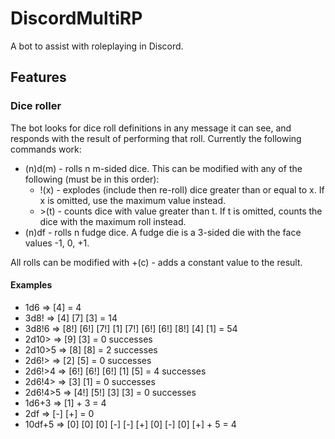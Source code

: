 # DiscordMultiRP

A bot to assist with roleplaying in Discord.

## Features
### Dice roller
The bot looks for dice roll definitions in any message it can see, and responds with the result of
performing that roll. Currently the following commands work:

* (n)d(m) - rolls n m-sided dice. This can be modified with any of the following (must be in this order):
  * !(x) - explodes (include then re-roll) dice greater than or equal to x. If x is omitted, use the maximum value instead.
  * \>(t) - counts dice with value greater than t. If t is omitted, counts the dice with the maximum roll instead.
* (n)df - rolls n fudge dice. A fudge die is a 3-sided die with the face values -1, 0, +1.

All rolls can be modified with +(c) - adds a constant value to the result.

#### Examples
* 1d6 => [4] = 4
* 3d8! => [4] [7] [3] = 14
* 3d8!6 => [8!] [6!] [7!] [1] [7!] [6!] [6!] [8!] [4] [1] = 54
* 2d10> => [9] [3] = 0 successes
* 2d10>5 => [8] [8] = 2 successes
* 2d6!> => [2] [5] = 0 successes
* 2d6!>4 => [6!] [6!] [6!] [1] [5] = 4 successes
* 2d6!4> => [3] [1] = 0 successes
* 2d6!4>5 => [4!] [5!] [3] [3] = 0 successes
* 1d6+3 => [1] + 3 = 4
* 2df => [-] [+] = 0
* 10df+5 => [0] [0] [0] [-] [-] [+] [0] [-] [0] [+] + 5 = 4
